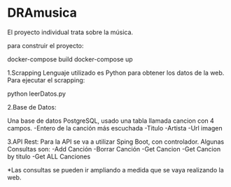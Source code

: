 # DRAmusica

El proyecto individual trata sobre la música.

para construir el proyecto:

docker-compose build
docker-compose up


1.Scrapping
Lenguaje utilizado es Python para obtener los datos de la web.
Para ejecutar el scrapping:

python leerDatos.py

2.Base de Datos:

Una base de datos PostgreSQL, usado una tabla llamada cancion con 4 campos.
	-Entero de la canción más escuchada
	-Titulo
	-Artista
	-Url imagen

3.API Rest:
Para la API se va a utilizar Sping Boot, con controlador.
Algunas Consultas son:
	-Add Canción
	-Borrar Canción
	-Get Cancion
	-Get Cancion by titulo
	-Get ALL Canciones 

*Las consultas se pueden ir ampliando a medida que se vaya realizando la web.